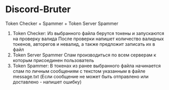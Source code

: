 # Discord-Bruter
Token Checker + Spammer + Token Server Spammer
1) Token Checker:
Из выбранного файла берутся токены и запускаются на проверку валида
После проверки напишет количество валидных токенов, авторегов и невалид, а также предложит записать их в файл
2) Token Server Spammer
Спам производиться по всем серверам к которым присоединен пользователь
3) Token Spammer:
В токенах из ранее выбранного файла начинается спам по личным сообщениям с текстом указанным в файле message.txt
(Если сообщение не может быть отправлено или доставлено - напишет ошибку)
